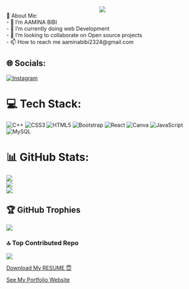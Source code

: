 
<div align="center" >  
 <img src="https://github.com/AAMINABIBI/AAMINABIBI/assets/97452800/37da75db-b31e-4cb7-ae3e-e9254a85ff57" />
</div>
💫
 About Me:
<br>- 👋  I’m AAMINA BIBI<br>- 🌱 I’m currently doing web Development<br>- 💞️ I’m looking to collaborate on Open source projects<br>- 📫 How to reach me aaminabibi2324@gmail.com


## 🌐 Socials:
[![Instagram](https://img.shields.io/badge/Instagram-%23E4405F.svg?logo=Instagram&logoColor=white)](https://instagram.com/amna_writes56)

# 💻 Tech Stack:
![C++](https://img.shields.io/badge/c++-%2300599C.svg?style=for-the-badge&logo=c%2B%2B&logoColor=white) ![CSS3](https://img.shields.io/badge/css3-%231572B6.svg?style=for-the-badge&logo=css3&logoColor=white) ![HTML5](https://img.shields.io/badge/html5-%23E34F26.svg?style=for-the-badge&logo=html5&logoColor=white) ![Bootstrap](https://img.shields.io/badge/bootstrap-%23563D7C.svg?style=for-the-badge&logo=bootstrap&logoColor=white) ![React](https://img.shields.io/badge/react-%2320232a.svg?style=for-the-badge&logo=react&logoColor=%2361DAFB) ![Canva](https://img.shields.io/badge/Canva-%2300C4CC.svg?style=for-the-badge&logo=Canva&logoColor=white) ![JavaScript](https://img.shields.io/badge/javascript-%23323330.svg?style=for-the-badge&logo=javascript&logoColor=%23F7DF1E) ![MySQL](https://img.shields.io/badge/mysql-%2300f.svg?style=for-the-badge&logo=mysql&logoColor=white)
# 📊 GitHub Stats:
![](https://github-readme-stats.vercel.app/api?username=Aaminabibi&theme=bear&hide_border=false&include_all_commits=true&count_private=true)<br/>
![](https://github-readme-streak-stats.herokuapp.com/?user=Aaminabibi&theme=bear&hide_border=false)<br/>
![](https://github-readme-stats.vercel.app/api/top-langs/?username=Aaminabibi&theme=bear&hide_border=false&include_all_commits=true&count_private=true&layout=compact)

## 🏆 GitHub Trophies
![](https://github-profile-trophy.vercel.app/?username=Aaminabibi&theme=radical&no-frame=false&no-bg=false&margin-w=4)

### 🔝 Top Contributed Repo
![](https://github-contributor-stats.vercel.app/api?username=Aaminabibi&limit=5&theme=dark&combine_all_yearly_contributions=true)

<!-- Proudly created with GPRM ( https://gprm.itsvg.in ) -->

  [Download My RESUME 😇](https://drive.google.com/drive/folders/1PMAdn4ISYMNNH3JgrUeQ9-IFp6bEH36C?q=type:pdf)

[See My Portfolio Website](https://aaminabibi.github.io/Portfolio/)
